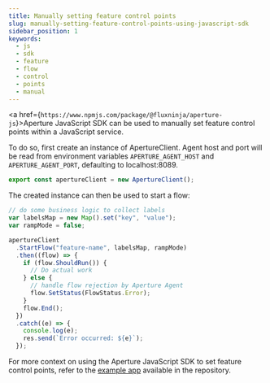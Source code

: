 ```yaml
---
title: Manually setting feature control points
slug: manually-setting-feature-control-points-using-javascript-sdk
sidebar_position: 1
keywords:
  - js
  - sdk
  - feature
  - flow
  - control
  - points
  - manual
---
```


<a href={`https://www.npmjs.com/package/@fluxninja/aperture-js`}>Aperture
JavaScript SDK</a> can be used to manually set feature control points within a
JavaScript service.

To do so, first create an instance of ApertureClient. Agent host and port will
be read from environment variables `APERTURE_AGENT_HOST` and
`APERTURE_AGENT_PORT`, defaulting to localhost:8089.

```javascript
export const apertureClient = new ApertureClient();
```

The created instance can then be used to start a flow:

```javascript
// do some business logic to collect labels
var labelsMap = new Map().set("key", "value");
var rampMode = false;

apertureClient
  .StartFlow("feature-name", labelsMap, rampMode)
  .then((flow) => {
    if (flow.ShouldRun()) {
      // Do actual work
    } else {
      // handle flow rejection by Aperture Agent
      flow.SetStatus(FlowStatus.Error);
    }
    flow.End();
  })
  .catch((e) => {
    console.log(e);
    res.send(`Error occurred: ${e}`);
  });
```

For more context on using the Aperture JavaScript SDK to set feature control
points, refer to the [example app][example] available in the repository.

[example]: https://github.com/fluxninja/aperture-js/tree/main/example
